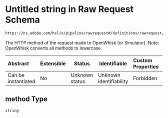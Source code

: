 # Untitled string in Raw Request Schema

```txt
https://ns.adobe.com/helix/pipeline/rawrequest#/definitions/rawrequest/properties/method
```

The HTTP method of the request made to OpenWhisk (or Simulator). Note: OpenWhisk converts all methods to lowercase.


| Abstract            | Extensible | Status         | Identifiable            | Custom Properties | Additional Properties | Access Restrictions | Defined In                                                                |
| :------------------ | ---------- | -------------- | ----------------------- | :---------------- | --------------------- | ------------------- | ------------------------------------------------------------------------- |
| Can be instantiated | No         | Unknown status | Unknown identifiability | Forbidden         | Allowed               | none                | [rawrequest.schema.json\*](rawrequest.schema.json "open original schema") |

## method Type

`string`
